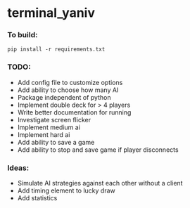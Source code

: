 # terminal_yaniv
### To build:
`pip install -r requirements.txt`

### TODO:
- Add config file to customize options
- Add ability to choose how many AI
- Package independent of python
- Implement double deck for > 4 players
- Write better documentation for running
- Investigate screen flicker
- Implement medium ai
- Implement hard ai
- Add ability to save a game
- Add ability to stop and save game if player disconnects

### Ideas:
- Simulate AI strategies against each other without a client
- Add timing element to lucky draw
- Add statistics